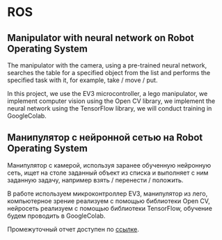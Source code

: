 # ROS
<h2>Manipulator with neural network on Robot Operating System</h2>

<p>The manipulator with the camera, using a pre-trained neural network, searches the table for a specified object from the list and performs the specified task with it, for example, take / move / put.<p>
  
<p>In this project, we use the EV3 microcontroller, a lego manipulator, we implement computer vision using the Open CV library, we implement the neural network using the TensorFlow library, we will conduct training in GoogleColab.<p>

<h2>Манипулятор с нейронной сетью на Robot Operating System</h2>

<p>Манипулятор с камерой, используя заранее обученную нейронную сеть, ищет на столе заданный объект из списка и выполняет с ним заданную задачу, например взять / перенести / положить.<p>
  
<p>В работе используем микроконтроллер EV3, манипулятор из лего, компьютерное зрение реализуем с помощью библиотеки Open CV, нейросеть реализуем с помощью библиотеки TensorFlow, обучение будем проводить в GoogleColab.</p>

Промежуточный отчет доступен по [ссылке](https://trello.com/1/cards/5cb45823de943d5f448b1ab4/attachments/5cb45864a0a82f1361f1e442/download/Manipulator_report.pdf).
